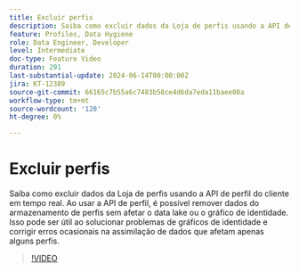 ```yaml
---
title: Excluir perfis
description: Saiba como excluir dados da Loja de perfis usando a API de perfil do cliente em tempo real. Ao usar a API de perfil, é possível remover dados do armazenamento de perfis sem afetar o data lake ou o gráfico de identidade. Isso pode ser útil ao solucionar problemas de gráficos de identidade e corrigir erros ocasionais na assimilação de dados que afetam apenas alguns perfis.
feature: Profiles, Data Hygiene
role: Data Engineer, Developer
level: Intermediate
doc-type: Feature Video
duration: 291
last-substantial-update: 2024-06-14T00:00:00Z
jira: KT-12389
source-git-commit: 66165c7b55a6c7483b58ce4d6da7eda11baee08a
workflow-type: tm+mt
source-wordcount: '120'
ht-degree: 0%

---
```



# Excluir perfis

Saiba como excluir dados da Loja de perfis usando a API de perfil do cliente em tempo real. Ao usar a API de perfil, é possível remover dados do armazenamento de perfis sem afetar o data lake ou o gráfico de identidade. Isso pode ser útil ao solucionar problemas de gráficos de identidade e corrigir erros ocasionais na assimilação de dados que afetam apenas alguns perfis.

>[!VIDEO](https://video.tv.adobe.com/v/3429807/?learn=on)

